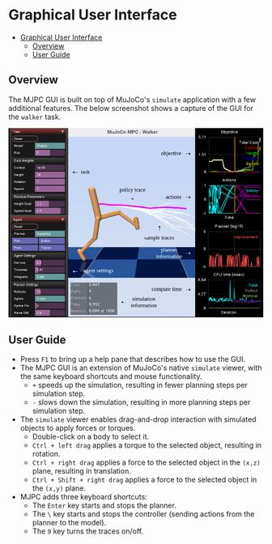 # Graphical User Interface

- [Graphical User Interface](#graphical-user-interface)
  - [Overview](#overview)
  - [User Guide](#user-guide)

## Overview

The MJPC GUI is built on top of MuJoCo's `simulate` application with a few additional features. The below screenshot shows a capture of the GUI for the `walker` task.

![GUI](assets/gui.png)

## User Guide

- Press `F1` to bring up a help pane that describes how to use the GUI.
- The MJPC GUI is an extension of MuJoCo's native `simulate` viewer, with the same keyboard shortcuts and mouse functionality. 
    - `+` speeds up the simulation, resulting in fewer planning steps per simulation step. 
    - `-` slows down the simulation, resulting in more planning steps per simulation step. 
- The `simulate` viewer enables drag-and-drop interaction with simulated objects to apply forces or torques. 
    - Double-click on a body to select it. 
    - `Ctrl + left drag` applies a torque to the selected object, resulting in rotation. 
    - `Ctrl + right drag` applies a force to the selected object in the `(x,z)` plane, resulting in translation. 
    - `Ctrl + Shift + right drag` applies a force to the selected object in the `(x,y)` plane. 
- MJPC adds three keyboard shortcuts:
    - The `Enter` key starts and stops the planner.
    - The `\` key starts and stops the controller (sending actions from the planner to the model).
    - The `9` key turns the traces on/off.
